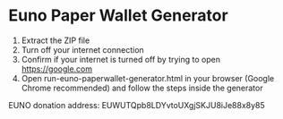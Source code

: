 # Euno Paper Wallet Generator

1. Extract the ZIP file
2. Turn off your internet connection
3. Confirm if your internet is turned off by trying to open https://google.com
4. Open run-euno-paperwallet-generator.html in your browser (Google Chrome recommended) and follow the steps inside the generator

EUNO donation address: EUWUTQpb8LDYvtoUXgjSKJU8iJe88x8y85